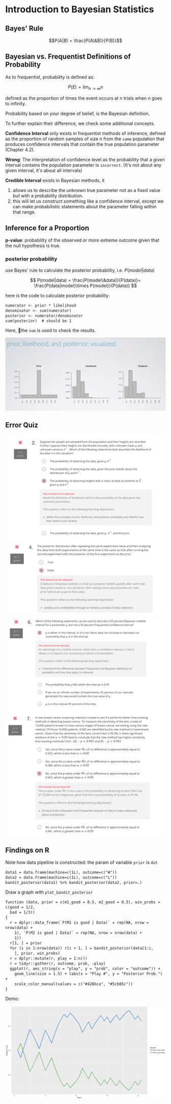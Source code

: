 # Introduction to Bayesian Statistics

## Bayes' Rule

$$P(A|B) = \frac{P(A\&B)}{P(B)}$$

## Bayesian vs. Frequentist Definitions of Probability

As to frequentist, probability is defined as:

$$P(E) = \lim_{n\to\infty}{n}$$

defined as the proportion of times the event occurs at n trials when n goes to infinity.

Probability based on your degree of belief, is the Bayesian definition.

To further explain their difference, we check some additional concepts.


**Confidence Interval** only exists in frequentist methods of inference, defined as the proportion of random samples of size n from the `same` population that produces confidence intervals that contain the true population parameter (Chapter 4.2).

**Wrong**: The interpretation of confidence level as the probability that a given interval contains the population parameter is `incorrect`.  (It's not about any given interval, it's about all intervals)

**Credible Interval** exists in Bayesian methods, it
1. allows us to describe the unknown true parameter not as a fixed value but with a probability distribution.
2. this will let us construct something like a confidence interval, except we can make probabilistic statements about the parameter falling within that range.

## Inference for a Proportion

**p-value**: probability of the observed or more extreme outcome given that the null hypothesis is true.

### posterior probability

use Bayes' rule to calculate the posterior probability, i.e. $P(model|data)$

$$
P(model|data) = \frac{P(model\&data)}{P(data)}= 
\frac{P(data|model)\times P(model)}{P(data)}
$$

here is the code to calculate posterior probability:

```{r}
numerator <- prior * likelihood
denominator <- sum(numerator)
posterior <- numerator/denominator
sum(posterior)  # should be 1
```

Here, the `sum` is used to check the results.

![Posterior](img/prior_likelihood_posterior.png)

## Error Quiz

![definition of likelihood](img/2.png)
![4](img/4.png)
![6](img/6.png)
![7](img/7.png)

## Findings on R

Note how data pipeline is constructed: the param of variable `prior` is `dot`

```{r}
data1 = data.frame(machine=c(1L), outcome=c("W"))
data2 = data.frame(machine=c(1L), outcome=c("L"))
bandit_posterior(data1) %>% bandit_posterior(data2, prior=.)
```

Draw a graph with `plot_bandit_posterior`

```{r}
function (data, prior = c(m1_good = 0.5, m2_good = 0.5), win_probs = c(good = 1/2, 
  bad = 1/3)) 
{
  r = dplyr::data_frame(`P(M1 is good | Data)` = rep(NA, nrow = nrow(data) + 
    1), `P(M2 is good | Data)` = rep(NA, nrow = nrow(data) + 
    1))
  r[1, ] = prior
  for (i in 1:nrow(data)) r[i + 1, ] = bandit_posterior(data[1:i, 
    ], prior, win_probs)
  r = dplyr::mutate(r, play = 1:n())
  r = tidyr::gather(r, outcome, prob, -play)
  ggplot(r, aes_string(x = "play", y = "prob", color = "outcome")) + 
    geom_line(size = 1.5) + labs(x = "Play #", y = "Posterior Prob.") + 
    scale_color_manual(values = c("#428bca", "#5cb85c"))
}
```

Demo:

![posterior](img/plot_bandit_posterior.png)
